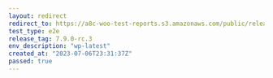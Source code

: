 ```yaml
---
layout: redirect
redirect_to: https://a8c-woo-test-reports.s3.amazonaws.com/public/release/7.9.0-rc.3/wp-latest/e2e/index.html
test_type: e2e
release_tag: 7.9.0-rc.3
env_description: "wp-latest"
created_at: "2023-07-06T23:31:37Z"
passed: true
---
```

